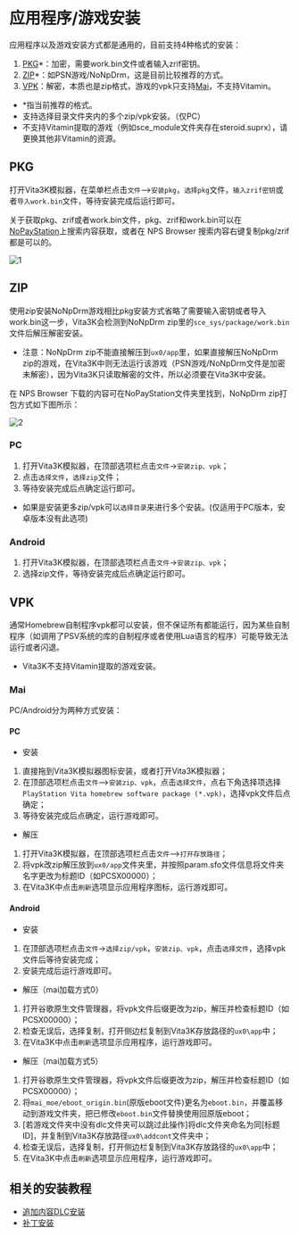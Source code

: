 # 应用程序/游戏安装
应用程序以及游戏安装方式都是通用的，目前支持4种格式的安装：
1. [PKG](http://croden1999.github.io/Vita3K-quick-guide/README_APP#pkg)*：加密，需要work.bin文件或者输入zrif密钥。
2. [ZIP](http://croden1999.github.io/Vita3K-quick-guide/README_APP#zip)*：如PSN游戏/NoNpDrm，这是目前比较推荐的方式。
3. [VPK](http://croden1999.github.io/Vita3K-quick-guide/README_APP#vpk)：解密，本质也是zip格式，游戏的vpk只支持[Mai](http://croden1999.github.io/Vita3K-quick-guide/README_APP#mai)，不支持Vitamin。

- *指当前推荐的格式。
- 支持选择目录文件夹内的多个zip/vpk安装。（仅PC）
- 不支持Vitamin提取的游戏（例如sce_module文件夹存在steroid.suprx），请更换其他非Vitamin的资源。

## PKG

打开Vita3K模拟器，在菜单栏点击`文件`—>`安装pkg`，`选择pkg`文件，`输入zrif密钥`或者`导入work.bin`文件，等待安装完成后运行即可。

关于获取pkg、zrif或者work.bin文件，pkg、zrif和work.bin可以在[NoPayStation](https://nopaystation.com)上搜索内容获取，或者在 NPS Browser 搜索内容右键复制pkg/zrif都是可以的。

![1](https://user-images.githubusercontent.com/61804715/131707016-03ff7df3-4891-4bec-8398-3311c88398f7.png)

## ZIP
使用zip安装NoNpDrm游戏相比pkg安装方式省略了需要输入密钥或者导入work.bin这一步，Vita3K会检测到NoNpDrm zip里的`sce_sys/package/work.bin`文件后解压解密安装。
- 注意：NoNpDrm zip不能直接解压到`ux0/app`里，如果直接解压NoNpDrm zip的游戏，在Vita3K中则无法运行该游戏（PSN游戏/NoNpDrm文件是加密未解密），因为Vita3K只读取解密的文件，所以必须要在Vita3K中安装。

在 NPS Browser 下载的内容可在NoPayStation文件夹里找到，NoNpDrm zip打包方式如下图所示：

![2](https://user-images.githubusercontent.com/61804715/188533955-393d4953-5da9-4956-a49a-35a42eec4bbd.png)

### PC
1. 打开Vita3K模拟器，在顶部选项栏点击`文件`->`安装zip、vpk`；
2. 点击`选择文件`，`选择zip`文件；
3. 等待安装完成后点确定运行即可。

- 如果是安装更多zip/vpk可以`选择目录`来进行多个安装。(仅适用于PC版本，安卓版本没有此选项)

### Android
1. 打开Vita3K模拟器，在顶部选项栏点击`文件`->`安装zip、vpk`；
2. 选择zip文件，等待安装完成后点确定运行即可。

## VPK
通常Homebrew自制程序vpk都可以安装，但不保证所有都能运行，因为某些自制程序（如调用了PSV系统的库的自制程序或者使用Lua语言的程序）可能导致无法运行或者闪退。

- Vita3K不支持Vitamin提取的游戏安装。

### Mai
PC/Android分为两种方式安装：
#### PC
- 安装
1. 直接拖到Vita3K模拟器图标安装，或者打开Vita3K模拟器；
2. 在顶部选项栏点击`文件`—>`安装zip、vpk`，点击`选择文件`，点右下角选择项选择`PlayStation Vita homebrew software package (*.vpk)`，选择vpk文件后点确定；
3. 等待安装完成后点确定，运行游戏即可。

- 解压
1. 打开Vita3K模拟器，在顶部选项栏点击`文件`—>`打开存放路径`；
2. 将vpk改zip解压放到`ux0/app`文件夹里，并按照param.sfo文件信息将文件夹名字更改为标题ID（如PCSX00000）；
3. 在Vita3K中点击`刷新`选项显示应用程序图标，运行游戏即可。

#### Android
- 安装
1. 在顶部选项栏点击`文件`->`选择zip/vpk`，`安装zip、vpk`，点击`选择文件`，选择vpk文件后等待安装完成；
2. 安装完成后运行游戏即可。

- 解压（mai加载方式0）
1. 打开谷歌原生文件管理器，将vpk文件后缀更改为zip，解压并检查标题ID（如PCSX00000）；
2. 检查无误后，选择复制，打开侧边栏复制到Vita3K存放路径的`ux0\app`中；
3. 在Vita3K中点击`刷新`选项显示应用程序，运行游戏即可。

- 解压（mai加载方式5）
1. 打开谷歌原生文件管理器，将vpk文件后缀更改为zip，解压并检查标题ID（如PCSX00000）；
2. 将`mai_moe/eboot_origin.bin`(原版eboot文件)更名为`eboot.bin`，并覆盖移动到游戏文件夹，把已修改`eboot.bin`文件替换使用回原版eboot；
3. [若游戏文件夹中没有dlc文件夹可以跳过此操作]将dlc文件夹命名为同[标题ID]，并复制到Vita3K存放路径`ux0\addcont`文件夹中；
4. 检查无误后，选择复制，打开侧边栏复制到Vita3K存放路径的`ux0\app`中；
5. 在Vita3K中点击`刷新`选项显示应用程序，运行游戏即可。

## 相关的安装教程
- [追加内容DLC安装](http://croden1999.github.io/Vita3K-quick-guide/README_ADDCONT)
- [补丁安装](http://croden1999.github.io/Vita3K-quick-guide/README_PATCH)
